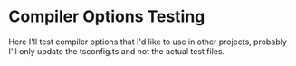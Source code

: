 # Compiler Options Testing

Here I'll test compiler options that I'd like to use in other projects, probably I'll only update the tsconfig.ts and not the actual test files.
